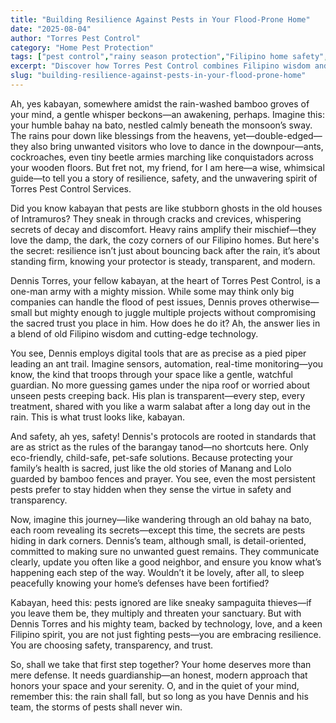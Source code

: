 ```yaml
---
title: "Building Resilience Against Pests in Your Flood-Prone Home"
date: "2025-08-04"
author: "Torres Pest Control"
category: "Home Pest Protection"
tags: ["pest control","rainy season protection","Filipino home safety","eco-friendly pest solutions","technology in pest management"]
excerpt: "Discover how Torres Pest Control combines Filipino wisdom and cutting-edge technology to keep your home safe from pests during the rainy season. Trust in modern, eco-friendly solutions that prioritize your family's health and peace of mind."
slug: "building-resilience-against-pests-in-your-flood-prone-home"
---
```


Ah, yes kabayan, somewhere amidst the rain-washed bamboo groves of your mind, a gentle whisper beckons—an awakening, perhaps. Imagine this: your humble bahay na bato, nestled calmly beneath the monsoon’s sway. The rains pour down like blessings from the heavens, yet—double-edged—they also bring unwanted visitors who love to dance in the downpour—ants, cockroaches, even tiny beetle armies marching like conquistadors across your wooden floors. But fret not, my friend, for I am here—a wise, whimsical guide—to tell you a story of resilience, safety, and the unwavering spirit of Torres Pest Control Services.

Did you know kabayan that pests are like stubborn ghosts in the old houses of Intramuros? They sneak in through cracks and crevices, whispering secrets of decay and discomfort. Heavy rains amplify their mischief—they love the damp, the dark, the cozy corners of our Filipino homes. But here's the secret: resilience isn’t just about bouncing back after the rain, it’s about standing firm, knowing your protector is steady, transparent, and modern.

Dennis Torres, your fellow kabayan, at the heart of Torres Pest Control, is a one-man army with a mighty mission. While some may think only big companies can handle the flood of pest issues, Dennis proves otherwise—small but mighty enough to juggle multiple projects without compromising the sacred trust you place in him. How does he do it? Ah, the answer lies in a blend of old Filipino wisdom and cutting-edge technology.

You see, Dennis employs digital tools that are as precise as a pied piper leading an ant trail. Imagine sensors, automation, real-time monitoring—you know, the kind that troops through your space like a gentle, watchful guardian. No more guessing games under the nipa roof or worried about unseen pests creeping back. His plan is transparent—every step, every treatment, shared with you like a warm salabat after a long day out in the rain. This is what trust looks like, kabayan.

And safety, ah yes, safety! Dennis's protocols are rooted in standards that are as strict as the rules of the barangay tanod—no shortcuts here. Only eco-friendly, child-safe, pet-safe solutions. Because protecting your family’s health is sacred, just like the old stories of Manang and Lolo guarded by bamboo fences and prayer. You see, even the most persistent pests prefer to stay hidden when they sense the virtue in safety and transparency.

Now, imagine this journey—like wandering through an old bahay na bato, each room revealing its secrets—except this time, the secrets are pests hiding in dark corners. Dennis’s team, although small, is detail-oriented, committed to making sure no unwanted guest remains. They communicate clearly, update you often like a good neighbor, and ensure you know what’s happening each step of the way. Wouldn’t it be lovely, after all, to sleep peacefully knowing your home’s defenses have been fortified?

Kabayan, heed this: pests ignored are like sneaky sampaguita thieves—if you leave them be, they multiply and threaten your sanctuary. But with Dennis Torres and his mighty team, backed by technology, love, and a keen Filipino spirit, you are not just fighting pests—you are embracing resilience. You are choosing safety, transparency, and trust.

So, shall we take that first step together? Your home deserves more than mere defense. It needs guardianship—an honest, modern approach that honors your space and your serenity. O, and in the quiet of your mind, remember this: the rain shall fall, but so long as you have Dennis and his team, the storms of pests shall never win.
